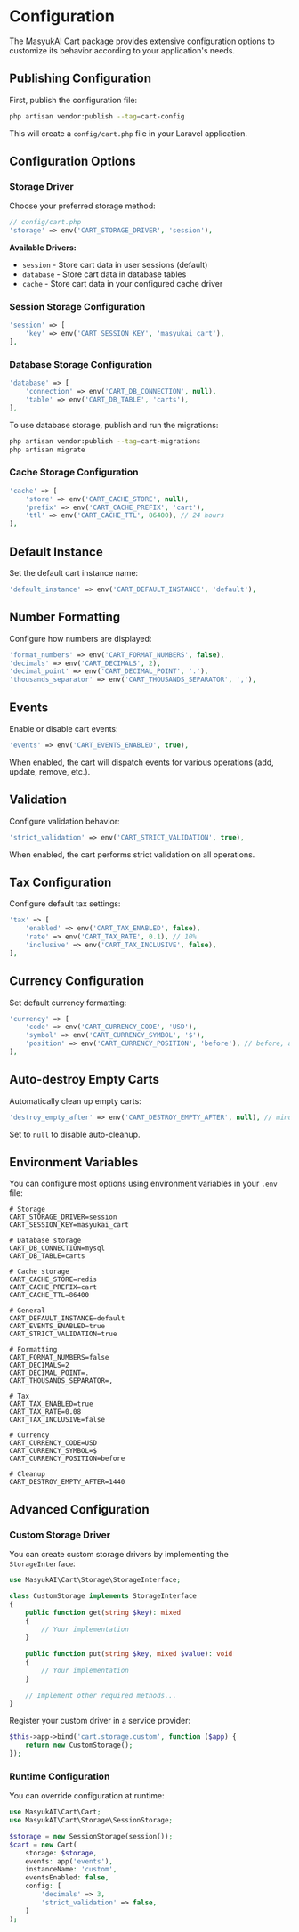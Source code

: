 # Configuration

The MasyukAI Cart package provides extensive configuration options to customize its behavior according to your application's needs.

## Publishing Configuration

First, publish the configuration file:

```bash
php artisan vendor:publish --tag=cart-config
```

This will create a `config/cart.php` file in your Laravel application.

## Configuration Options

### Storage Driver

Choose your preferred storage method:

```php
// config/cart.php
'storage' => env('CART_STORAGE_DRIVER', 'session'),
```

**Available Drivers:**
- `session` - Store cart data in user sessions (default)
- `database` - Store cart data in database tables
- `cache` - Store cart data in your configured cache driver

### Session Storage Configuration

```php
'session' => [
    'key' => env('CART_SESSION_KEY', 'masyukai_cart'),
],
```

### Database Storage Configuration

```php
'database' => [
    'connection' => env('CART_DB_CONNECTION', null),
    'table' => env('CART_DB_TABLE', 'carts'),
],
```

To use database storage, publish and run the migrations:

```bash
php artisan vendor:publish --tag=cart-migrations
php artisan migrate
```

### Cache Storage Configuration

```php
'cache' => [
    'store' => env('CART_CACHE_STORE', null),
    'prefix' => env('CART_CACHE_PREFIX', 'cart'),
    'ttl' => env('CART_CACHE_TTL', 86400), // 24 hours
],
```

## Default Instance

Set the default cart instance name:

```php
'default_instance' => env('CART_DEFAULT_INSTANCE', 'default'),
```

## Number Formatting

Configure how numbers are displayed:

```php
'format_numbers' => env('CART_FORMAT_NUMBERS', false),
'decimals' => env('CART_DECIMALS', 2),
'decimal_point' => env('CART_DECIMAL_POINT', '.'),
'thousands_separator' => env('CART_THOUSANDS_SEPARATOR', ','),
```

## Events

Enable or disable cart events:

```php
'events' => env('CART_EVENTS_ENABLED', true),
```

When enabled, the cart will dispatch events for various operations (add, update, remove, etc.).

## Validation

Configure validation behavior:

```php
'strict_validation' => env('CART_STRICT_VALIDATION', true),
```

When enabled, the cart performs strict validation on all operations.

## Tax Configuration

Configure default tax settings:

```php
'tax' => [
    'enabled' => env('CART_TAX_ENABLED', false),
    'rate' => env('CART_TAX_RATE', 0.1), // 10%
    'inclusive' => env('CART_TAX_INCLUSIVE', false),
],
```

## Currency Configuration

Set default currency formatting:

```php
'currency' => [
    'code' => env('CART_CURRENCY_CODE', 'USD'),
    'symbol' => env('CART_CURRENCY_SYMBOL', '$'),
    'position' => env('CART_CURRENCY_POSITION', 'before'), // before, after
],
```

## Auto-destroy Empty Carts

Automatically clean up empty carts:

```php
'destroy_empty_after' => env('CART_DESTROY_EMPTY_AFTER', null), // minutes
```

Set to `null` to disable auto-cleanup.

## Environment Variables

You can configure most options using environment variables in your `.env` file:

```env
# Storage
CART_STORAGE_DRIVER=session
CART_SESSION_KEY=masyukai_cart

# Database storage
CART_DB_CONNECTION=mysql
CART_DB_TABLE=carts

# Cache storage  
CART_CACHE_STORE=redis
CART_CACHE_PREFIX=cart
CART_CACHE_TTL=86400

# General
CART_DEFAULT_INSTANCE=default
CART_EVENTS_ENABLED=true
CART_STRICT_VALIDATION=true

# Formatting
CART_FORMAT_NUMBERS=false
CART_DECIMALS=2
CART_DECIMAL_POINT=.
CART_THOUSANDS_SEPARATOR=,

# Tax
CART_TAX_ENABLED=true
CART_TAX_RATE=0.08
CART_TAX_INCLUSIVE=false

# Currency
CART_CURRENCY_CODE=USD
CART_CURRENCY_SYMBOL=$
CART_CURRENCY_POSITION=before

# Cleanup
CART_DESTROY_EMPTY_AFTER=1440
```

## Advanced Configuration

### Custom Storage Driver

You can create custom storage drivers by implementing the `StorageInterface`:

```php
use MasyukAI\Cart\Storage\StorageInterface;

class CustomStorage implements StorageInterface
{
    public function get(string $key): mixed
    {
        // Your implementation
    }
    
    public function put(string $key, mixed $value): void
    {
        // Your implementation  
    }
    
    // Implement other required methods...
}
```

Register your custom driver in a service provider:

```php
$this->app->bind('cart.storage.custom', function ($app) {
    return new CustomStorage();
});
```

### Runtime Configuration

You can override configuration at runtime:

```php
use MasyukAI\Cart\Cart;
use MasyukAI\Cart\Storage\SessionStorage;

$storage = new SessionStorage(session());
$cart = new Cart(
    storage: $storage,
    events: app('events'),
    instanceName: 'custom',
    eventsEnabled: false,
    config: [
        'decimals' => 3,
        'strict_validation' => false,
    ]
);
```

